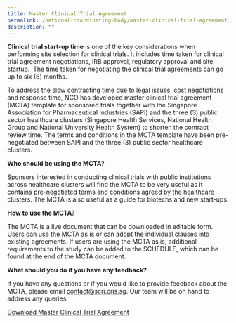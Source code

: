 ```yaml
---
title: Master Clinical Trial Agreement
permalink: /national-coordinating-body/master-clinical-trial-agreement/
description: ""
---
```

**Clinical trial start-up time** is one of the key considerations when performing site selection for clinical trials. It includes time taken for clinical trial agreement negotiations, IRB approval, regulatory approval and site startup.  The time taken for negotiating the clinical trial agreements can go up to six (6) months. 

  

To address the slow contracting time due to legal issues, cost negotiations and response time, NCO has developed master clinical trial agreement (MCTA) template for sponsored trials together with the Singapore Association for Pharmaceutical Industries (SAPI) and the three (3) public sector healthcare clusters (Singapore Health Services, National Health Group and National University Health System) to shorten the contract review time. The terms and conditions in the MCTA template have been pre-negotiated between SAPI and the three (3) public sector healthcare clusters.

  

**Who should be using the MCTA?**

Sponsors interested in conducting clinical trials with public institutions across healthcare clusters will find the MCTA to be very useful as it contains pre-negotiated terms and conditions agreed by the healthcare clusters. The MCTA is also useful as a guide for biotechs and new start-ups.

**How to use the MCTA?**

The MCTA is a live document that can be downloaded in editable form. Users can use the MCTA as is or can adopt the individual clauses into existing agreements. If users are using the MCTA as is, additional requirements to the study can be added to the SCHEDULE, which can be found at the end of the MCTA document.

**What should you do if you have any feedback?**

If you have any questions or if you would like to provide feedback about the MCTA, please email [contact@scri.cris.sg](mailto:contact@scri.cris.sg). Our team will be on hand to address any queries.

[Download Master Clinical Trial Agreement](https://www.scri.edu.sg/?smd_process_download=1&download_id=8517)